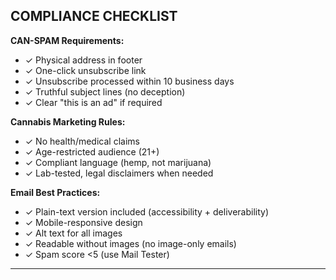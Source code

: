 ## COMPLIANCE CHECKLIST

**CAN-SPAM Requirements:**

- ✓ Physical address in footer
- ✓ One-click unsubscribe link
- ✓ Unsubscribe processed within 10 business days
- ✓ Truthful subject lines (no deception)
- ✓ Clear "this is an ad" if required

**Cannabis Marketing Rules:**

- ✓ No health/medical claims
- ✓ Age-restricted audience (21+)
- ✓ Compliant language (hemp, not marijuana)
- ✓ Lab-tested, legal disclaimers when needed

**Email Best Practices:**

- ✓ Plain-text version included (accessibility + deliverability)
- ✓ Mobile-responsive design
- ✓ Alt text for all images
- ✓ Readable without images (no image-only emails)
- ✓ Spam score <5 (use Mail Tester)

---
